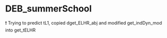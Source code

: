 # DEB_summerSchool

❗ Trying to predict tL1, copied dget_ELHR_abj and modified get_indDyn_mod into get_tELHR
